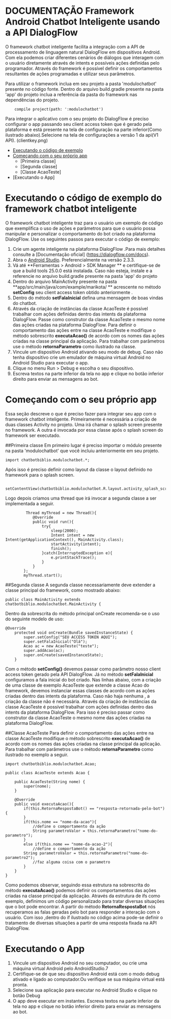 # DOCUMENTAÇÃO Framework Android Chatbot Inteligente usando a API DialogFlow 

O framework chatbot inteligente facilita a integração com a API de processamento de linguagem natural DialogFlow em dispositivos Android. Com ela podemos criar diferentes cenários de diálogos que interagem com o usuário diretamente através de intents e possíveis ações definidas pelo programador.
Através do framework é possível definir os comportamentos resultantes de ações programadas e utilizar seus parâmetros.

Para utilizar o framework inclua em seu projeto a pasta 'modulochatbot' presente no código fonte.
Dentro do arquivo build.gradle presente na pasta 'app' do projeto inclua a referência da pasta do framework nas dependências do projeto.

```
    compile project(path: ':modulochatbot')
```

Para integrar o aplicativo com o seu projeto do DialogFlow é preciso configurar o app passando seu client access token que é gerado pela plataforma e está presente na tela de configuração na parte inferior(Como ilustrado abaixo).Selecione na tela de configurações a versão 1 da api(V1 API).
(clientkey.png)


* [Executando o código de exemplo](#codigo_exemplo)
* [Começando com o seu próprio app](#seu_proprio_app)
    * [Primeira classe]
    * [Segunda classe]
    * [Classe AcaoTeste]
* [Executando o App]

# <a name="codigo_exemplo" />Executando o código de exemplo do framework chatbot inteligente

O framework chatbot inteligente traz para o usuário um exemplo de código que exemplifica o uso de ações e parâmetros para que o usuário possa manipular e personalizar o comportamento do bot criado na plataforma DialogFlow.
Use os seguintes passos para executar o código de exemplo:
1. Crie um agente inteligente na plataforma DialogFlow .Para mais detalhes consulte a [Documentação oficial] (https://dialogflow.com/docs).
2. Abra o [Android Studio](https://developer.android.com/sdk/installing/studio.html).
Preferencialmente na versão 2.3.3.
3. Vá até **Ferramentas > Android > SDK Manager ** e certifique-se de que a build tools 25.0.0 está instalada. Caso não esteja, instale e a referencie no arquivo build.gradle presente na pasta 'app' do projeto
4. Dentro do arquivo MainActivity presente na pasta **app/src/main/java/com/example/marikota/ ** acrescente no método **setConfig** seu client access token obtido anteriormente .
5. Dentro do método **setFalaInicial** defina uma mensagem de boas vindas do chatbot.
6. Através da criação de instâncias da classe AcaoTeste é possível trabalhar com ações definidas dentro das intents da plataforma DialogFlow.
Passe como construtor da classe AcaoTeste o mesmo nome das ações criadas na plataforma DialogFlow.
Para definir o comportamento das ações entre na classe AcaoTeste e modifique o método sobrescrito **executaAcao()** de acordo com os nomes das ações criadas na classe principal da aplicação.
Para trabalhar com parâmetros use o método **retornaParametro** como ilustrado na classe.
7. Vincule um dispositivo Android ativando seu modo de debug. Caso não tenha dispositivo crie um emulador de máquina virtual Android no Android Studio para executar o app.
8. Clique no menu Run > Debug e escolha o seu dispositivo.
9. Escreva textos na parte inferior da tela no app e clique no botão inferior direito para enviar as mensagens ao bot.


# <a name="seu_proprio_app" />Começando com o seu próprio app
Essa seção descreve o que é preciso fazer para integrar seu app com o framework chatbot inteligente.
Primeiramente é necessária a criação de duas classes Activity no projeto. Uma irá chamar o splash screen presente no framework. A outra é invocada por essa classe após o splash screen do framework ser executado.

##Primeira classe
Em primeiro lugar é preciso importar o módulo presente na pasta 'modulochatbot' que você incluiu anteriormente em seu projeto.
```
import chatbotbiblio.modulochatbot.*;
```
Após isso é preciso definir como layout da classe o layout definido no framework para o splash screen.
```
        setContentView(chatbotbiblio.modulochatbot.R.layout.activity_splash_screen);
```
Logo depois criamos uma thread que irá invocar a segunda classe a ser implementada a seguir.
```
         Thread myThread = new Thread(){
            @Override
            public void run(){
                try{
                    sleep(2000);
                    Intent intent = new Intent(getApplicationContext(), MainActivity.class);
                    startActivity(intent);
                    finish();
                }catch(InterruptedException e){
                    e.printStackTrace();
                }
            }
        };
        myThread.start();
```

##Segunda classe
A segunda classe necessariamente deve extender a classe principal do framework, como mostrado abaixo:

```
public class MainActivity extends chatbotbiblio.modulochatbot.MainActivity {
```
Dentro da sobrescrita do método principal onCreate recomenda-se o uso do seguinte modelo de uso:
```
@Override
    protected void onCreate(Bundle savedInstanceState) {
        super.setConfig("SEU ACCESS TOKEN AQUI");
        super.setFalaInicial("Olá");
        Acao ac = new AcaoTeste("teste");
        super.addAcao(ac);
        super.onCreate(savedInstanceState);
    }
```

Com o método **setConfig()** devemos passar como parâmetro nosso client access token gerado pela API DialogFlow. Já no método **setFalaInicial** configuramos a fala inicial do bot criado.
Nas linhas abaixo, com a criação de uma classe de exemplo AcaoTeste que extende a classe Acao do framework, devemos instanciar essas classes de acordo com as ações criadas dentro das intents da plataforma.
Caso não haja nenhuma , a criação da classe não é necessária.
Através da criação de instâncias da classe AcaoTeste é possível trabalhar com ações definidas dentro das intents da plataforma DialogFlow.
Para isso é preciso passar como construtor da classe AcaoTeste o mesmo nome das ações criadas na plataforma DialogFlow.

##Classe AcaoTeste
Para definir o comportamento das ações entre na classe AcaoTeste modifique o método sobrescrito **executaAcao()** de acordo com os nomes das ações criadas na classe principal da aplicação.
Para trabalhar com parâmetros use o método **retornaParametro** como ilustrado no exemplo a seguir.

```
import chatbotbiblio.modulochatbot.Acao;

public class AcaoTeste extends Acao {

    public AcaoTeste(String nome) {
        super(nome);
    }

    @Override
    public void executaAcao(){
        if(this.RetornaRespostaBot() == "resposta-retornada-pelo-bot"){
        }
        if(this.nome == "nome-da-acao"){
            //define o comportamento da ação
            String parametroValor = this.retornaParametro("nome-do-parametro");
        }
        else if(this.nome == "nome-da-acao-2"){
            //define o comportamento da ação
		String parametroValor = this.retornaParametro("nome-do-parametro2");
            //faz alguma coisa com o parametro
        }
    }
}
```
Como podemos observar, seguindo essa estrutura na sobrescrita do método **executaAcao()** podemos definir os comportamentos das ações criadas na classe principal da aplicação.
Através da estrutura de ifs como exemplo, definimos um código personalizado para tratar diversas situações que o bot pode encontrar.
A partir do método **RetornaRespostaBot** nós recuperamos as falas geradas pelo bot para responder a interação com o usuário. Com isso ,dentro do if ilustrado no código acima pode-se definir o tratamento de diversas situações a partir de uma resposta fixada na API DialogFlow.


# Executando o App
1. Vincule um dispositivo Android no seu computador, ou crie uma máquina virtual Android pelo AndroidStudio.7
2. Certifique-se de que seu dispositivo Android está com o modo debug ativado e ligado ao computador.Ou verifique se sua máquina virtual está pronta.
3. Selecione sua aplicação para executar no Android Studio e clique no botão Debug
4. O app deve executar em instantes. 
Escreva textos na parte inferior da tela no app e clique no botão inferior direito para enviar as mensagens ao bot.
